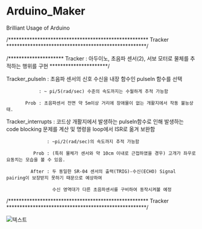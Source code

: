 # Arduino_Maker
Brilliant Usage of Arduino

/***************************************************** Tracker *****************************************************/

/********************* Tracker : 아두이노, 초음파 센서(2), 서보 모터로 물체를 추적하는 행위를 구현 **********************/

Tracker_pulseIn : 초음파 센서의 신호 수신을 내장 함수인 pulseIn 함수를 선택

                : ~ pi/5(rad/sec) 수준의 속도까지는 수월하게 추적 가능함
                
           Prob : 초음파센서 전면 약 5m이상 거리에 장애물이 없는 개활지에서 작동 불능상태.
           
Tracker_interrupts : 코드상 개활지에서 발생하는 pulseIn함수로 인해 발생하는 code blocking 문제를 계산 및 명령을 loop에서 ISR로 옮겨 보완함

                   : ~pi/2(rad/sec)의 속도까지 추적 가능함
                   
              Prob : (특히 물체가 센서와 약 10cm 이내로 근접하였을 경우) 고개가 좌우로 요동치는 모습을 볼 수 있음.
              
             After : 두 동일한 SR-04 센서의 출력(TRIG)-수신(ECHO) Signal pairing이 보장받지 못하기 때문으로 예상하여 
             
                     수신 영역대가 다른 초음파센서를 구비하여 동작시켜볼 예정
                     
/***************************************************** Tracker *****************************************************/

![텍스트](C:\Users\송현우\Desktop\Master\kaist\아두실사.png)
